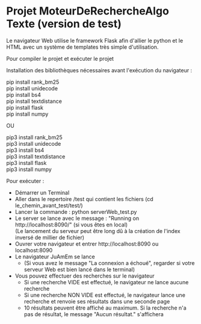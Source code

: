 # Projet MoteurDeRechercheAlgo Texte (version de test)

Le navigateur Web utilise le framework Flask afin d'allier le python et le HTML avec un système de templates très simple d'utilisation.  

Pour compiler le projet et exécuter le projet  

Installation des bibliothèques nécessaires avant l'exécution du navigateur :  

pip install rank_bm25  
pip install unidecode  
pip install bs4  
pip install textdistance  
pip install flask  
pip install numpy  
  
OU  
  
pip3 install rank_bm25  
pip3 install unidecode  
pip3 install bs4  
pip3 install textdistance  
pip3 install flask  
pip3 install numpy  


Pour exécuter :   

- Démarrer un Terminal   
- Aller dans le repertoire /test qui contient les fichiers (cd le_chemin_avant_test/test/)  
- Lancer la commande : python serverWeb_test.py  
- Le server se lance avec le message : "Running on http://localhost:8090/" (si vous êtes en local)  
(Le lancement du serveur peut être long dû à la création de l'index inversé de millier de fichier)  
- Ouvrer votre navigateur et entrer http://localhost:8090 ou localhost:8090  
- Le navigateur JuAmEm se lance  
	- (Si vous avez le message "La connexion a échoué", regarder si votre serveur Web est bien lancé dans le terminal)  
- Vous pouvez effectuer des recherches sur le navigateur   
	- Si une recherche VIDE est effectué, le navigateur ne lance aucune recherche  
	- Si une recherche NON VIDE est effectué, le navigateur lance une recherche et renvoie ses résultats dans une seconde page  
	- 10 résultats peuvent être affiché au maximum. Si la recherche n'a pas de résultat, le message "Aucun résultat." s'affichera  

